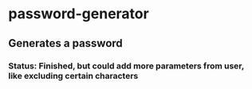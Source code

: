 # password-generator
## Generates a password
### Status: Finished, but could add more parameters from user, like excluding certain characters
